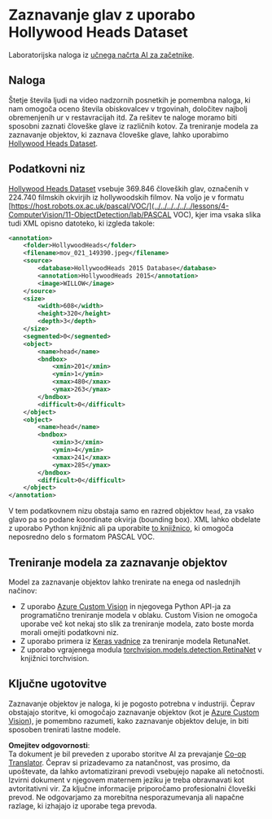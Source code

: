 <!--
CO_OP_TRANSLATOR_METADATA:
{
  "original_hash": "ad568d55ae65c856fe929fc2b278510a",
  "translation_date": "2025-08-25T22:50:39+00:00",
  "source_file": "lessons/4-ComputerVision/11-ObjectDetection/lab/README.md",
  "language_code": "sl"
}
-->
# Zaznavanje glav z uporabo Hollywood Heads Dataset

Laboratorijska naloga iz [učnega načrta AI za začetnike](https://github.com/microsoft/ai-for-beginners).

## Naloga

Štetje števila ljudi na video nadzornih posnetkih je pomembna naloga, ki nam omogoča oceno števila obiskovalcev v trgovinah, določitev najbolj obremenjenih ur v restavracijah itd. Za rešitev te naloge moramo biti sposobni zaznati človeške glave iz različnih kotov. Za treniranje modela za zaznavanje objektov, ki zaznava človeške glave, lahko uporabimo [Hollywood Heads Dataset](https://www.di.ens.fr/willow/research/headdetection/).

## Podatkovni niz

[Hollywood Heads Dataset](https://www.di.ens.fr/willow/research/headdetection/release/HollywoodHeads.zip) vsebuje 369.846 človeških glav, označenih v 224.740 filmskih okvirjih iz hollywoodskih filmov. Na voljo je v formatu [https://host.robots.ox.ac.uk/pascal/VOC/](../../../../../../lessons/4-ComputerVision/11-ObjectDetection/lab/PASCAL VOC), kjer ima vsaka slika tudi XML opisno datoteko, ki izgleda takole:

```xml
<annotation>
	<folder>HollywoodHeads</folder>
	<filename>mov_021_149390.jpeg</filename>
	<source>
		<database>HollywoodHeads 2015 Database</database>
		<annotation>HollywoodHeads 2015</annotation>
		<image>WILLOW</image>
	</source>
	<size>
		<width>608</width>
		<height>320</height>
		<depth>3</depth>
	</size>
	<segmented>0</segmented>
	<object>
		<name>head</name>
		<bndbox>
			<xmin>201</xmin>
			<ymin>1</ymin>
			<xmax>480</xmax>
			<ymax>263</ymax>
		</bndbox>
		<difficult>0</difficult>
	</object>
	<object>
		<name>head</name>
		<bndbox>
			<xmin>3</xmin>
			<ymin>4</ymin>
			<xmax>241</xmax>
			<ymax>285</ymax>
		</bndbox>
		<difficult>0</difficult>
	</object>
</annotation>
```

V tem podatkovnem nizu obstaja samo en razred objektov `head`, za vsako glavo pa so podane koordinate okvirja (bounding box). XML lahko obdelate z uporabo Python knjižnic ali pa uporabite [to knjižnico](https://pypi.org/project/pascal-voc/), ki omogoča neposredno delo s formatom PASCAL VOC.

## Treniranje modela za zaznavanje objektov

Model za zaznavanje objektov lahko trenirate na enega od naslednjih načinov:

* Z uporabo [Azure Custom Vision](https://docs.microsoft.com/azure/cognitive-services/custom-vision-service/quickstarts/object-detection?tabs=visual-studio&WT.mc_id=academic-77998-cacaste) in njegovega Python API-ja za programatično treniranje modela v oblaku. Custom Vision ne omogoča uporabe več kot nekaj sto slik za treniranje modela, zato boste morda morali omejiti podatkovni niz.
* Z uporabo primera iz [Keras vadnice](https://keras.io/examples/vision/retinanet/) za treniranje modela RetunaNet.
* Z uporabo vgrajenega modula [torchvision.models.detection.RetinaNet](https://pytorch.org/vision/stable/_modules/torchvision/models/detection/retinanet.html) v knjižnici torchvision.

## Ključne ugotovitve

Zaznavanje objektov je naloga, ki je pogosto potrebna v industriji. Čeprav obstajajo storitve, ki omogočajo zaznavanje objektov (kot je [Azure Custom Vision](https://docs.microsoft.com/azure/cognitive-services/custom-vision-service/quickstarts/object-detection?tabs=visual-studio&WT.mc_id=academic-77998-cacaste)), je pomembno razumeti, kako zaznavanje objektov deluje, in biti sposoben trenirati lastne modele.

**Omejitev odgovornosti**:  
Ta dokument je bil preveden z uporabo storitve AI za prevajanje [Co-op Translator](https://github.com/Azure/co-op-translator). Čeprav si prizadevamo za natančnost, vas prosimo, da upoštevate, da lahko avtomatizirani prevodi vsebujejo napake ali netočnosti. Izvirni dokument v njegovem maternem jeziku je treba obravnavati kot avtoritativni vir. Za ključne informacije priporočamo profesionalni človeški prevod. Ne odgovarjamo za morebitna nesporazumevanja ali napačne razlage, ki izhajajo iz uporabe tega prevoda.